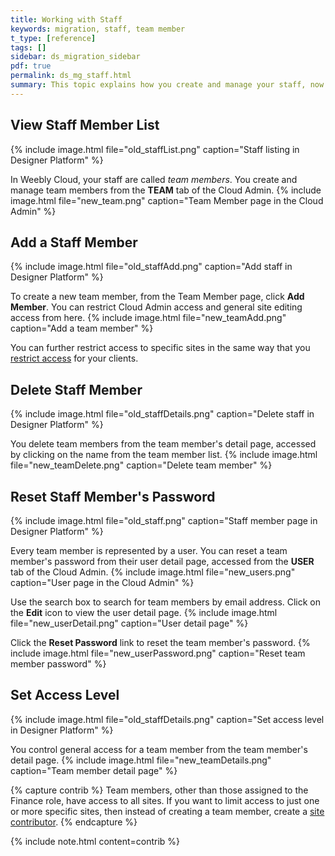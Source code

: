 ```yaml
---
title: Working with Staff
keywords: migration, staff, team member
t_type: [reference]
tags: []
sidebar: ds_migration_sidebar
pdf: true
permalink: ds_mg_staff.html
summary: This topic explains how you create and manage your staff, now called Team Members.
---
```

## View Staff Member List
{% include image.html file="old_staffList.png" caption="Staff listing in Designer Platform" %}

In Weebly Cloud, your staff are called *team members*. You create and manage team members from the **TEAM** tab of the Cloud Admin.
{% include image.html file="new_team.png" caption="Team Member page in the Cloud Admin" %}

## Add a Staff Member
{% include image.html file="old_staffAdd.png" caption="Add staff in Designer Platform" %}

To create a new team member, from the Team Member page, click **Add Member**. You can restrict Cloud Admin access and general site editing access from here.
{% include image.html file="new_teamAdd.png" caption="Add a team member" %}

You can further restrict access to specific sites in the same way that you [restrict access](ds_mg_control.html) for your clients. 

## Delete Staff Member
{% include image.html file="old_staffDetails.png" caption="Delete staff in Designer Platform" %}

You delete team members from the team member's detail page, accessed by clicking on the name from the team member list.
{% include image.html file="new_teamDelete.png" caption="Delete team member" %}

## Reset Staff Member's Password
{% include image.html file="old_staff.png" caption="Staff member page in Designer Platform" %}

Every team member is represented by a user. You can reset a team member's password from their user detail page, accessed from the **USER** tab of the Cloud Admin.
{% include image.html file="new_users.png" caption="User page in the Cloud Admin" %}

Use the search box to search for team members by email address. Click on the **Edit** icon to view the user detail page.
{% include image.html file="new_userDetail.png" caption="User detail page" %}

Click the **Reset Password** link to reset the team member's password.
{% include image.html file="new_userPassword.png" caption="Reset team member password" %}

## Set Access Level
{% include image.html file="old_staffDetails.png" caption="Set access level in Designer Platform" %}

You control general access for a team member from the team member's detail page.
{% include image.html file="new_teamDetails.png" caption="Team member detail page" %}

{% capture contrib %}
Team members, other than those assigned to the Finance role, have access to all sites. If you want to limit access to just one or more specific sites, then instead of creating a team member, create a [site contributor](ds_mg_control.html).
{% endcapture %}

{% include note.html content=contrib %}


